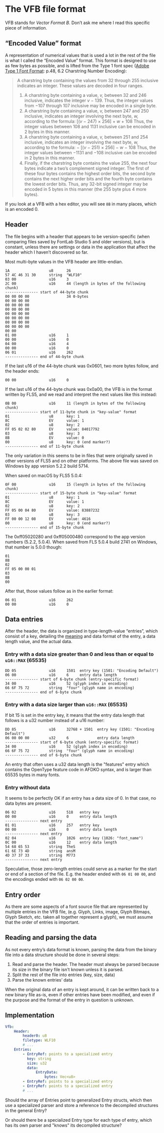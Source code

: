 # The VFB file format

VFB stands for _Vector Format B_. Don’t ask me where I read this specific piece of information.

## “Encoded Value” format

A representation of numerical values that is used a lot in the rest of the file is what I called the “Encoded Value” format. This format is designed to use as few bytes as possible, and is lifted from the Type 1 font spec ([Adobe Type 1 Font Format](https://adobe-type-tools.github.io/font-tech-notes/pdfs/T1_SPEC.pdf): p.48, 6.2 Charstring Number Encoding):

> A charstring byte containing the values from 32 through 255 inclusive indicates an integer. These values are decoded in four ranges.
>
> 1. A charstring byte containing a value, _v,_ between 32 and 246 inclusive, indicates the integer _v_ − 139. Thus, the integer values from −107 through 107 inclusive may be encoded in a single byte.
> 2. A charstring byte containing a value, _v,_ between 247 and 250 inclusive, indicates an integer involving the next byte, _w,_ according to the formula: [(_v_ − 247) × 256] + _w_ + 108
>    Thus, the integer values between 108 and 1131 inclusive can be encoded in 2 bytes in this manner.
> 3. A charstring byte containing a value, _v,_ between 251 and 254 inclusive, indicates an integer involving the next byte, _w,_ according to the formula: − [(_v_ − 251) × 256] − _w_ − 108
>    Thus, the integer values between −1131 and −108 inclusive can be encoded in 2 bytes in this manner.
> 4. Finally, if the charstring byte contains the value 255, the next four bytes indicate a two’s complement signed integer. The first of these four bytes contains the highest order bits, the second byte contains the next higher order bits and the fourth byte contains the lowest order bits. Thus, any 32-bit signed integer may be encoded in 5 bytes in this manner (the 255 byte plus 4 more bytes).

If you look at a VFB with a hex editor, you will see `8B` in many places, which is an encoded 0.

## Header

The file begins with a header that appears to be version-specific (when comparing files saved by FontLab Studio 5 and older versions), but is constant, unless there are settings or data in the application that affect the header which I haven’t discovered so far.

Most multi-byte values in the VFB header are little-endian.

```
1A                  u8      26
57 4C 46 31 30      string  "WLF10"
03 00               u16     3
2C 00               u16     44 (length in bytes of the following chunk)
--------------- start of 44-byte chunk
00 00 00 00                 34 0-bytes
00 00 00 00
00 00 00 00
00 00 00 00
00 00 00 00
00 00 00 00
00 00 00 00
00 00 00 00
00 00
01 00               u16     1
00 00               u16     0
04 00               u16     4
00 00               u16     0
06 01               u16     262
--------------- end of 44-byte chunk
```

If the last u16 of the 44-byte chunk was 0x0601, two more bytes follow, and the header ends:

```
00 00               u16     0
```

If the last u16 of the 44-byte chunk was 0x0a00, the VFB is in the format written by FLS5, and we read and interpret the next values like this instead:

```
0B 00               u16     11 (length in bytes of the following chunk)
--------------- start of 11-byte chunk in "key-value" format
01                  u8      key: 1
8C                  EV      value: 1
02                  u8      key: 2
FF 05 02 02 80      EV      value: 84017792
03                  u8      key: 3
8B                  EV      value: 0
00                  u8      key: 0 (end marker?)
--------------- end of 11-byte chunk
```

The only variation in this seems to be in files that were originally saved in other versions of FLS5 and on other platforms. The above file was saved on Windows by app version 5.2.2 build 5714.

When saved on macOS by FLS5 5.0.4:

```
0F 00               u16     15 (length in bytes of the following chunk)
--------------- start of 15-byte chunk in "key-value" format
01                  u8      key: 1
8C                  EV      value: 1
02                  u8      key: 2
FF 05 00 04 80      EV      value: 83887232
03                  u8      key: 3
FF 00 00 12 08      EV      value: 4616
00                  u8      key: 0 (end marker?)
--------------- end of 15-byte chunk
```

The 0xff05020280 and 0xff05000480 correspond to the app version numbers (5.2.2, 5.0.4). When saved from FLS 5.0.4 build 2741 on Windows, that number is 5.0.0 though:

```
01
8B
02
FF 05 00 00 01
03
8B
00
```

After that, those values follow as in the earlier format:

```
06 01               u16     262
00 00               u16     0
```

## Data entries

After the header, the data is organized in type-length-value “entries”, which consist of a key, detailing the [meaning](vfb-reader/src/vfb_constants.rs) and data format of the entry, a data length value, and the actual data.

### Entry with a data size greater than 0 and less than or equal to `u16::MAX` (65535)

```
DD 05               u16     1501  entry key (1501: "Encoding Default")
06 00               u16     6     entry data length
--------------- start of 6-byte chunk (entry-specific format)
34 00               u16     52 (glyph index in encoding)
66 6F 75 72         string  "four" (glyph name in encoding)
--------------- end of 6-byte chunk
```

### Entry with a data size larger than `u16::MAX` (65535)

If bit 15 is set in the entry key, it means that the entry data length that follows is a u32 number instead of a u16 number:

```
DD 85               u16     32768 + 1501  entry key (1501: "Encoding Default")
06 00 00 00         u32     6             entry data length
--------------- start of 6-byte chunk (entry-specific format)
34 00               u16     52 (glyph index in encoding)
66 6F 75 72         string  "four" (glyph name in encoding)
--------------- end of 6-byte chunk
```

An entry that often uses a u32 data length is the "features" entry which contains the OpenType feature code in AFDKO syntax, and is larger than 65535 bytes in many fonts.

### Entry without data

It seems to be perfectly OK if an entry has a data size of 0. In that case, no data bytes are present.

```
06 02               u16     518   entry key
00 00               u16     0     entry data length
--------------- next entry
01 01               u16     257   entry key
00 00               u16     0     entry data length
--------------- next entry
02 04               u16     1026  entry key (1026: "font_name")
0C 00               u16     12    entry data length
54 68 65 53         string  TheS
61 6E 73 4D         string  ansM
4D 37 37 33         string  M773
--------------- next entry
```

Speculative, those zero-length entries could serve as a marker for the start or end of a section of the file. E.g. the header ended with `06 01 00 00`, and the encodings ended with `06 02 00 00`.

## Entry order

As there are some aspects of a font source file that are represented by multiple entries in the VFB file, (e.g. Glyph, Links, image, Glyph Bitmaps, Glyph Sketch, etc. taken all together represent a glyph), we must assume that the order of entries is important.

## Reading and parsing the data

As not every entry’s data format is known, parsing the data from the binary file into a data structure should be done in several steps:

1. Read and parse the header. The header must always be parsed because its size in the binary file isn't known unless it is parsed.
2. Split the rest of the file into entries (key, size, data)
3. Parse the known entries’ data

When the original data of an entry is kept around, it can be written back to a new binary file as-is, even if other entries have been modified, and even if the purpose and the format of the entry in question is unknown.

## Implementation

```yaml
Vfb:
    Header:
        header0: u8
        filetype: WLF10
        # ...
    Entries:
        - EntryRef: points to a specialized entry
          key: string
          size: u32
          data:
              EntryData:
                  bytes: Vec<u8>
        - EntryRef: points to a specialized entry
        - EntryRef: points to a specialized entry
        # ...
```

Should the array of Entries point to generalized Entry structs, which then use a specialized parser and store a reference to the decompiled structures in the general Entry?

Or should there be a specialized Entry type for each type of entry, which has its own parser and "knows" its decompiled structure?

